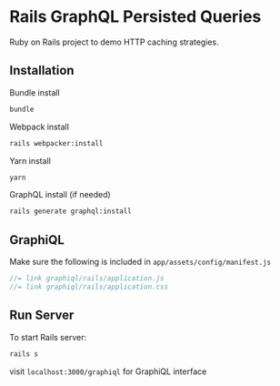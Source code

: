 # Rails GraphQL Persisted Queries

Ruby on Rails project to demo HTTP caching strategies.

## Installation

Bundle install

```bash
bundle
```

Webpack install

```bash
rails webpacker:install
```

Yarn install

```bash
yarn
```

GraphQL install (if needed)

```bash
rails generate graphql:install
```

## GraphiQL

Make sure the following is included in `app/assets/config/manifest.js`

```js
//= link graphiql/rails/application.js
//= link graphiql/rails/application.css
```

## Run Server

To start Rails server:

```bash
rails s
```

visit `localhost:3000/graphiql` for GraphiQL interface
